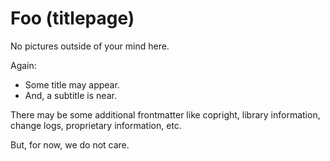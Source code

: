 
# Foo (titlepage)

No pictures outside of your mind here.

Again:

- Some title may appear.
- And, a subtitle is near.

There may be some additional frontmatter like copright, library information, change logs, proprietary information, etc.

But, for now, we do not care.
